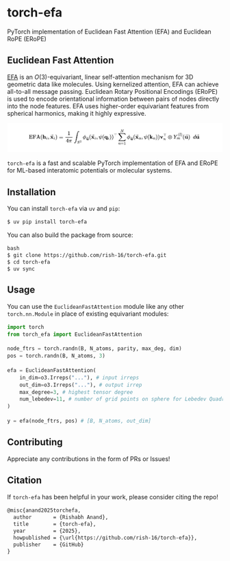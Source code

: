 # torch-efa
PyTorch implementation of Euclidean Fast Attention (EFA) and Euclidean RoPE (ERoPE)

## Euclidean Fast Attention

[EFA](https://arxiv.org/abs/2412.08541) is an $O(3)$-equivariant, linear self-attention mechanism for 3D geometric data like molecules. Using kernelized attention, EFA can achieve all-to-all message passing. Euclidean Rotary Positional Encodings (ERoPE) is used to encode orientational information between pairs of nodes directly into the node features. EFA uses higher-order equivariant features from spherical harmonics, making it highly expressive. 

![EFA Architecture](./assets/efa_banner.png)

`torch-efa` is a fast and scalable PyTorch implementation of EFA and ERoPE for ML-based interatomic potentials or molecular systems.

## Installation

You can install `torch-efa` via `uv` and `pip`:

```bash
$ uv pip install torch-efa
```

You can also build the package from source:

```
bash
$ git clone https://github.com/rish-16/torch-efa.git
$ cd torch-efa
$ uv sync
```

## Usage

You can use the `EuclideanFastAttention` module like any other `torch.nn.Module` in place of existing equivariant modules:

```python
import torch
from torch_efa import EuclideanFastAttention

node_ftrs = torch.randn(B, N_atoms, parity, max_deg, dim)
pos = torch.randn(B, N_atoms, 3)

efa = EuclideanFastAttention(
    in_dim=o3.Irreps("..."), # input irreps
    out_dim=o3.Irreps("..."), # output irrep
    max_degree=3, # highest tensor degree
    num_lebedev=11, # number of grid points on sphere for Lebedev Quadrature 
)

y = efa(node_ftrs, pos) # [B, N_atoms, out_dim]
```

## Contributing

Appreciate any contributions in the form of PRs or Issues! 

## Citation

If `torch-efa` has been helpful in your work, please consider citing the repo!

```
@misc{anand2025torchefa,
  author       = {Rishabh Anand},
  title        = {torch-efa},
  year         = {2025},
  howpublished = {\url{https://github.com/rish-16/torch-efa}},
  publisher    = {GitHub}
}
```

